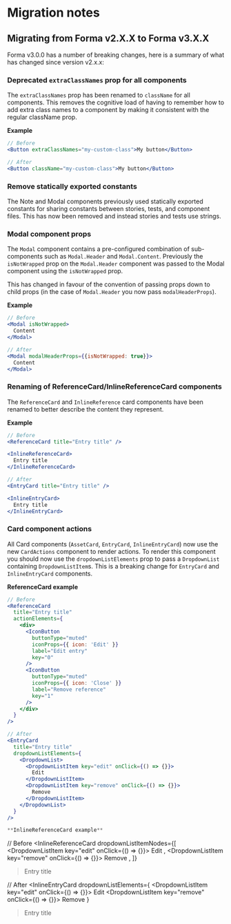 # Migration notes

## Migrating from Forma v2.X.X to Forma v3.X.X

Forma v3.0.0 has a number of breaking changes, here is a summary of what has changed since version v2.x.x:

### Deprecated `extraClassNames` prop for all components

The `extraClassNames` prop has been renamed to `className` for all components. This removes the cognitive load of having to remember how to add extra class names to a component by making it consistent with the regular className prop.

**Example**

```jsx
// Before
<Button extraClassNames="my-custom-class">My button</Button>

// After
<Button className="my-custom-class">My button</Button>
```

### Remove statically exported constants

The Note and Modal components previously used statically exported constants for sharing constants between stories, tests, and component files. This has now been removed and instead stories and tests use strings.

### Modal component props

The `Modal` component contains a pre-configured combination of sub-components such as `Modal.Header` and `Modal.Content`. Previously the `isNotWrapped` prop on the `Modal.Header` component was passed to the Modal component using the `isNotWrapped` prop.

This has changed in favour of the convention of passing props down to child props (in the case of `Modal.Header` you now pass `modalHeaderProps`).

**Example**

```jsx
// Before
<Modal isNotWrapped>
  Content
</Modal>

// After
<Modal modalHeaderProps={{isNotWrapped: true}}>
  Content
</Modal>
```

### Renaming of ReferenceCard/InlineReferenceCard components

The `ReferenceCard` and `InlineReference` card components have been renamed to better describe the content they represent.

**Example**

```jsx
// Before
<ReferenceCard title="Entry title" />

<InlineReferenceCard>
  Entry title
</InlineReferenceCard>

// After
<EntryCard title="Entry title" />

<InlineEntryCard>
  Entry title
</InlineEntryCard>
```

### Card component actions

All Card components (`AssetCard`, `EntryCard`, `InlineEntryCard`) now use the new `CardActions` component to render actions. To render this component you should now use the `dropdownListElements` prop to pass a `DropdownList` containing `DropdownListItem`s. This is a breaking change for `EntryCard` and `InlineEntryCard` components.

**ReferenceCard example**

```jsx
// Before
<ReferenceCard
  title="Entry title"
  actionElements={
    <div>
      <IconButton
        buttonType="muted"
        iconProps={{ icon: 'Edit' }}
        label="Edit entry"
        key="0"
      />
      <IconButton
        buttonType="muted"
        iconProps={{ icon: 'Close' }}
        label="Remove reference"
        key="1"
      />
    </div>
  }
/>

// After
<EntryCard
  title="Entry title"
  dropdownListElements={
    <DropdownList>
      <DropdownListItem key="edit" onClick={() => {}}>
        Edit
      </DropdownListItem>
      <DropdownListItem key="remove" onClick={() => {}}>
        Remove
      </DropdownListItem>
    </DropdownList>
  }
/>

**InlineReferenceCard example**

```

// Before
<InlineReferenceCard
dropdownListItemNodes={[
<DropdownListItem key="edit" onClick={() => {}}>
Edit
</DropdownListItem>,
<DropdownListItem key="remove" onClick={() => {}}>
Remove
</DropdownListItem>,
]}

> Entry title
> </InlineReferenceCard>

// After
<InlineEntryCard
dropdownListElements={
<DropdownList>
<DropdownListItem key="edit" onClick={() => {}}>
Edit
</DropdownListItem>
<DropdownListItem key="remove" onClick={() => {}}>
Remove
</DropdownListItem>
</DropdownList>
}

> Entry title
> </InlineEntryCard>

```

```
